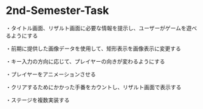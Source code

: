 # 2nd-Semester-Task

・タイトル画面、リザルト画面に必要な情報を提示し、ユーザーがゲームを遊べるようにする

・前期に提供した画像データを使用して、矩形表示を画像表示に変更する

・キー入力の方向に応じて、プレイヤーの向きが変わるようにする

・プレイヤーをアニメーションさせる

・クリアするためにかかった手番をカウントし、リザルト画面で表示する

・ステージを複数実装する
